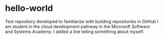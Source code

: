 # hello-world
Test repository developed to familiarize with building repositories in GitHub
I am student in the cloud development pathway in the Microsoft Software and Systems Academy.
I added a line telling something about myself.
